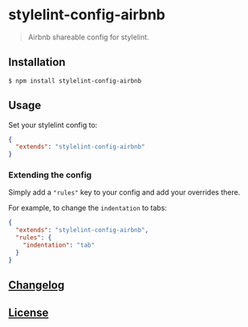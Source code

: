 # stylelint-config-airbnb

> Airbnb shareable config for stylelint.

## Installation

```console
$ npm install stylelint-config-airbnb
```

## Usage

Set your stylelint config to:

```json
{
  "extends": "stylelint-config-airbnb"
}
```

### Extending the config

Simply add a `"rules"` key to your config and add your overrides there.

For example, to change the `indentation` to tabs:


```json
{
  "extends": "stylelint-config-airbnb",
  "rules": {
    "indentation": "tab"
  }
}
```

## [Changelog](CHANGELOG.md)

## [License](LICENSE)
